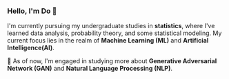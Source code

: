 ### Hello, I'm Do 🙂  

I'm currently pursuing my undergraduate studies in **statistics**, where I've learned data analysis, probability theory, and some statistical modeling. My current focus lies in the realm of **Machine Learning (ML)** and **Artificial Intelligence(AI)**. 

 🚀 As of now, I'm engaged in studying more about **Generative Adversarial Network (GAN)** and **Natural Language Processing (NLP)**. 
